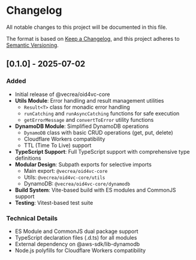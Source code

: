 # Changelog

All notable changes to this project will be documented in this file.

The format is based on [Keep a Changelog](https://keepachangelog.com/en/1.0.0/),
and this project adheres to [Semantic Versioning](https://semver.org/spec/v2.0.0.html).

## [0.1.0] - 2025-07-02

### Added

- Initial release of @vecrea/oid4vc-core
- **Utils Module**: Error handling and result management utilities
  - `Result<T>` class for monadic error handling
  - `runCatching` and `runAsyncCatching` functions for safe execution
  - `getErrorMessage` and `convertToError` utility functions
- **DynamoDB Module**: Simplified DynamoDB operations
  - `DynamoDB` class with basic CRUD operations (get, put, delete)
  - Cloudflare Workers compatibility
  - TTL (Time To Live) support
- **TypeScript Support**: Full TypeScript support with comprehensive type definitions
- **Modular Design**: Subpath exports for selective imports
  - Main export: `@vecrea/oid4vc-core`
  - Utils: `@vecrea/oid4vc-core/utils`
  - DynamoDB: `@vecrea/oid4vc-core/dynamodb`
- **Build System**: Vite-based build with ES modules and CommonJS support
- **Testing**: Vitest-based test suite

### Technical Details

- ES Module and CommonJS dual package support
- TypeScript declaration files (.d.ts) for all modules
- External dependency on @aws-sdk/lib-dynamodb
- Node.js polyfills for Cloudflare Workers compatibility
